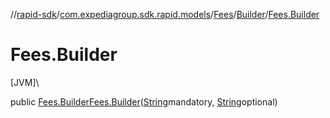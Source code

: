 //[rapid-sdk](../../../../index.md)/[com.expediagroup.sdk.rapid.models](../../index.md)/[Fees](../index.md)/[Builder](index.md)/[Fees.Builder](-fees.-builder.md)

# Fees.Builder

[JVM]\

public [Fees.Builder](index.md)[Fees.Builder](-fees.-builder.md)([String](https://docs.oracle.com/javase/8/docs/api/java/lang/String.html)mandatory, [String](https://docs.oracle.com/javase/8/docs/api/java/lang/String.html)optional)
